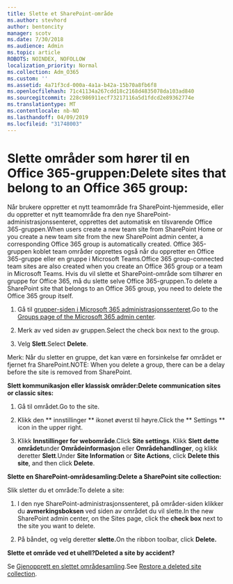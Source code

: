 ```yaml
---
title: Slette et SharePoint-område
ms.author: stevhord
author: bentoncity
manager: scotv
ms.date: 7/30/2018
ms.audience: Admin
ms.topic: article
ROBOTS: NOINDEX, NOFOLLOW
localization_priority: Normal
ms.collection: Adm_O365
ms.custom: ''
ms.assetid: 4a71f3cd-000a-4a1a-b42a-15b70a8fb6f8
ms.openlocfilehash: 71c41134a267cdd18c2168d4835078da103ad840
ms.sourcegitcommit: 228c986911ecf73217116a5d1fdcd2e89362774e
ms.translationtype: MT
ms.contentlocale: nb-NO
ms.lasthandoff: 04/09/2019
ms.locfileid: "31748003"
---
```

# <a name="delete-sites-that-belong-to-an-office-365-group"></a><span data-ttu-id="2b35c-102">Slette områder som hører til en Office 365-gruppen:</span><span class="sxs-lookup"><span data-stu-id="2b35c-102">Delete sites that belong to an Office 365 group:</span></span>

<span data-ttu-id="2b35c-103">Når brukere oppretter et nytt teamområde fra SharePoint-hjemmeside, eller du oppretter et nytt teamområde fra den nye SharePoint-administrasjonssenteret, opprettes det automatisk en tilsvarende Office 365-gruppen.</span><span class="sxs-lookup"><span data-stu-id="2b35c-103">When users create a new team site from SharePoint Home or you create a new team site from the new SharePoint admin center, a corresponding Office 365 group is automatically created.</span></span> <span data-ttu-id="2b35c-104">Office 365-gruppen koblet team områder opprettes også når du oppretter en Office 365-gruppe eller en gruppe i Microsoft Teams.</span><span class="sxs-lookup"><span data-stu-id="2b35c-104">Office 365 group-connected team sites are also created when you create an Office 365 group or a team in Microsoft Teams.</span></span> <span data-ttu-id="2b35c-105">Hvis du vil slette et SharePoint-område som tilhører en gruppe for Office 365, må du slette selve Office 365-gruppen.</span><span class="sxs-lookup"><span data-stu-id="2b35c-105">To delete a SharePoint site that belongs to an Office 365 group, you need to delete the Office 365 group itself.</span></span> 
  
1. <span data-ttu-id="2b35c-106">Gå til [grupper-siden i Microsoft 365 administrasjonssenteret](https://portal.office.com/adminportal/home#/groups).</span><span class="sxs-lookup"><span data-stu-id="2b35c-106">Go to the [Groups page of the Microsoft 365 admin center](https://portal.office.com/adminportal/home#/groups).</span></span>
    
2. <span data-ttu-id="2b35c-107">Merk av ved siden av gruppen.</span><span class="sxs-lookup"><span data-stu-id="2b35c-107">Select the check box next to the group.</span></span>
    
3. <span data-ttu-id="2b35c-108">Velg **Slett**.</span><span class="sxs-lookup"><span data-stu-id="2b35c-108">Select **Delete**.</span></span>
    
<span data-ttu-id="2b35c-109">Merk: Når du sletter en gruppe, det kan være en forsinkelse før området er fjernet fra SharePoint.</span><span class="sxs-lookup"><span data-stu-id="2b35c-109">NOTE: When you delete a group, there can be a delay before the site is removed from SharePoint.</span></span>
  
**<span data-ttu-id="2b35c-110">Slett kommunikasjon eller klassisk områder:</span><span class="sxs-lookup"><span data-stu-id="2b35c-110">Delete communication sites or classic sites:</span></span>**

1. <span data-ttu-id="2b35c-111">Gå til området.</span><span class="sxs-lookup"><span data-stu-id="2b35c-111">Go to the site.</span></span>
  
2. <span data-ttu-id="2b35c-112">Klikk den \*\* innstillinger \*\* ikonet øverst til høyre.</span><span class="sxs-lookup"><span data-stu-id="2b35c-112">Click the \*\* Settings \*\* icon in the upper right.</span></span> 
  
3. <span data-ttu-id="2b35c-113">Klikk **Innstillinger for webområde**.</span><span class="sxs-lookup"><span data-stu-id="2b35c-113">Click **Site settings**.</span></span> <span data-ttu-id="2b35c-114">Klikk **Slett dette området**under **Områdeinformasjon** eller **Områdehandlinger**, og klikk deretter **Slett**.</span><span class="sxs-lookup"><span data-stu-id="2b35c-114">Under **Site Information** or **Site Actions**, click **Delete this site**, and then click **Delete**.</span></span>
  
**<span data-ttu-id="2b35c-115">Slette en SharePoint-områdesamling:</span><span class="sxs-lookup"><span data-stu-id="2b35c-115">Delete a SharePoint site collection:</span></span>**

<span data-ttu-id="2b35c-116">Slik sletter du et område:</span><span class="sxs-lookup"><span data-stu-id="2b35c-116">To delete a site:</span></span>
  
1. <span data-ttu-id="2b35c-117">I den nye SharePoint-administrasjonssenteret, på områder-siden klikker du **avmerkingsboksen** ved siden av området du vil slette.</span><span class="sxs-lookup"><span data-stu-id="2b35c-117">In the new SharePoint admin center, on the Sites page, click the **check box** next to the site you want to delete.</span></span> 
    
2. <span data-ttu-id="2b35c-118">På båndet, og velg deretter **slette.**</span><span class="sxs-lookup"><span data-stu-id="2b35c-118">On the ribbon toolbar, click **Delete.**</span></span>
    
**<span data-ttu-id="2b35c-119">Slette et område ved et uhell?</span><span class="sxs-lookup"><span data-stu-id="2b35c-119">Deleted a site by accident?</span></span>**

<span data-ttu-id="2b35c-120">Se [Gjenopprett en slettet områdesamling](https://go.microsoft.com/fwlink/?linkid=867660).</span><span class="sxs-lookup"><span data-stu-id="2b35c-120">See [Restore a deleted site collection](https://go.microsoft.com/fwlink/?linkid=867660).</span></span>
  

